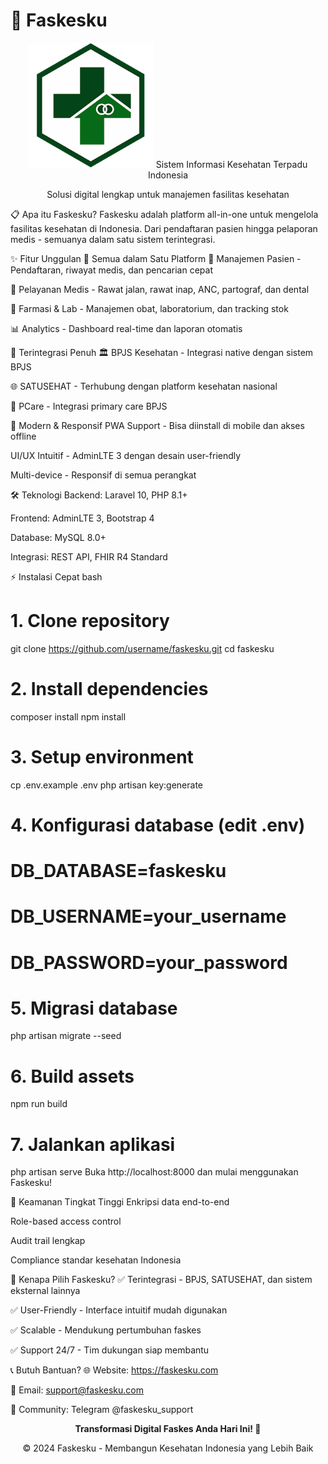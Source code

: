 # 🏥 Faskesku

<div align="center"> <img src="public/assets/logo.PNG" alt="Faskesku Logo" width="200">
Sistem Informasi Kesehatan Terpadu Indonesia

Solusi digital lengkap untuk manajemen fasilitas kesehatan

</div>
📋 Apa itu Faskesku?
Faskesku adalah platform all-in-one untuk mengelola fasilitas kesehatan di Indonesia. Dari pendaftaran pasien hingga pelaporan medis - semuanya dalam satu sistem terintegrasi.

✨ Fitur Unggulan
🚀 Semua dalam Satu Platform
👥 Manajemen Pasien - Pendaftaran, riwayat medis, dan pencarian cepat

🏥 Pelayanan Medis - Rawat jalan, rawat inap, ANC, partograf, dan dental

💊 Farmasi & Lab - Manajemen obat, laboratorium, dan tracking stok

📊 Analytics - Dashboard real-time dan laporan otomatis

🔗 Terintegrasi Penuh
🏛️ BPJS Kesehatan - Integrasi native dengan sistem BPJS

🌐 SATUSEHAT - Terhubung dengan platform kesehatan nasional

📱 PCare - Integrasi primary care BPJS

📱 Modern & Responsif
PWA Support - Bisa diinstall di mobile dan akses offline

UI/UX Intuitif - AdminLTE 3 dengan desain user-friendly

Multi-device - Responsif di semua perangkat

🛠️ Teknologi
Backend: Laravel 10, PHP 8.1+

Frontend: AdminLTE 3, Bootstrap 4

Database: MySQL 8.0+

Integrasi: REST API, FHIR R4 Standard

⚡ Instalasi Cepat
bash
# 1. Clone repository
git clone https://github.com/username/faskesku.git
cd faskesku

# 2. Install dependencies
composer install
npm install

# 3. Setup environment
cp .env.example .env
php artisan key:generate

# 4. Konfigurasi database (edit .env)
# DB_DATABASE=faskesku
# DB_USERNAME=your_username
# DB_PASSWORD=your_password

# 5. Migrasi database
php artisan migrate --seed

# 6. Build assets
npm run build

# 7. Jalankan aplikasi
php artisan serve
Buka http://localhost:8000 dan mulai menggunakan Faskesku!

🔐 Keamanan Tingkat Tinggi
Enkripsi data end-to-end

Role-based access control

Audit trail lengkap

Compliance standar kesehatan Indonesia

🌟 Kenapa Pilih Faskesku?
✅ Terintegrasi - BPJS, SATUSEHAT, dan sistem eksternal lainnya

✅ User-Friendly - Interface intuitif mudah digunakan

✅ Scalable - Mendukung pertumbuhan faskes

✅ Support 24/7 - Tim dukungan siap membantu

📞 Butuh Bantuan?
🌐 Website: https://faskesku.com

📧 Email: support@faskesku.com

💬 Community: Telegram @faskesku_support

<div align="center"> <p><strong>Transformasi Digital Faskes Anda Hari Ini! 🚀</strong></p> <p>© 2024 Faskesku - Membangun Kesehatan Indonesia yang Lebih Baik</p> </div>


